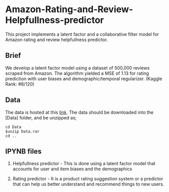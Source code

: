 # Amazon-Rating-and-Review-Helpfullness-predictor
This project implements a latent factor and a collaborative filter model for Amazon rating and review helpfullness predictor.

## Brief
We develop a latent factor model using a dataset of 500,000 reviews scraped from Amazon. The algorithm yielded a MSE of 1.13 for rating prediction with user biases and demographic/temporal regularizer. (Kaggle Rank: #8/120)

## Data

The data is hosted at this [link](https://drive.google.com/open?id=0B_Cz1ZeaITeDQTRLZ2VqVEhZSzg). The data should be downloaded into the [Data] folder, and be unzipped as;

```
cd Data
$unzip Data.rar
cd ..
```

## IPYNB files

1. Helpfullness predictor - 
This is done using a latent factor model that accounts for user and item biases and the demographics

2. Rating predictor -
It is a product rating suggestion system or a predictor that can help us better understand and recommend things to new users.
